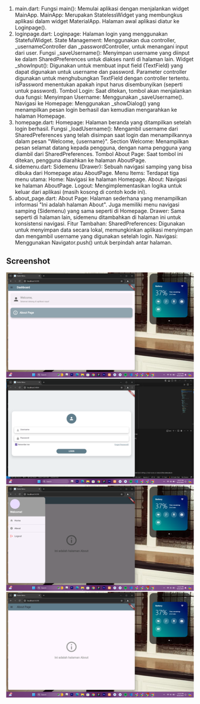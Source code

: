 
1. main.dart:
Fungsi main(): Memulai aplikasi dengan menjalankan widget MainApp.
MainApp: Merupakan StatelessWidget yang membungkus aplikasi dalam widget MaterialApp. Halaman awal aplikasi diatur ke Loginpage().
2. loginpage.dart:
Loginpage: Halaman login yang menggunakan StatefulWidget.
State Management: Menggunakan dua controller, _usernameController dan _passwordController, untuk menangani input dari user.
Fungsi _saveUsername(): Menyimpan username yang diinput ke dalam SharedPreferences untuk diakses nanti di halaman lain.
Widget _showInput(): Digunakan untuk membuat input field (TextField) yang dapat digunakan untuk username dan password.
Parameter controller digunakan untuk menghubungkan TextField dengan controller tertentu.
isPassword menentukan apakah input harus disembunyikan (seperti untuk password).
Tombol Login: Saat ditekan, tombol akan menjalankan dua fungsi:
Menyimpan Username: Menggunakan _saveUsername().
Navigasi ke Homepage: Menggunakan _showDialog() yang menampilkan pesan login berhasil dan kemudian mengarahkan ke halaman Homepage.
3. homepage.dart:
Homepage: Halaman beranda yang ditampilkan setelah login berhasil.
Fungsi _loadUsername(): Mengambil username dari SharedPreferences yang telah disimpan saat login dan menampilkannya dalam pesan "Welcome, {username}".
Section Welcome: Menampilkan pesan selamat datang kepada pengguna, dengan nama pengguna yang diambil dari SharedPreferences.
Tombol About Page: Saat tombol ini ditekan, pengguna diarahkan ke halaman AboutPage.
4. sidemenu.dart:
Sidemenu (Drawer): Sebuah navigasi samping yang bisa dibuka dari Homepage atau AboutPage.
Menu Items: Terdapat tiga menu utama:
Home: Navigasi ke halaman Homepage.
About: Navigasi ke halaman AboutPage.
Logout: Mengimplementasikan logika untuk keluar dari aplikasi (masih kosong di contoh kode ini).
5. about_page.dart:
About Page: Halaman sederhana yang menampilkan informasi "Ini adalah halaman About". Juga memiliki menu navigasi samping (Sidemenu) yang sama seperti di Homepage.
Drawer: Sama seperti di halaman lain, sidemenu ditambahkan di halaman ini untuk konsistensi navigasi.
Fitur Tambahan:
SharedPreferences: Digunakan untuk menyimpan data secara lokal, memungkinkan aplikasi menyimpan dan mengambil username yang digunakan setelah login.
Navigasi: Menggunakan Navigator.push() untuk berpindah antar halaman.

## Screenshot

![Lampiran HomePage](hp.png)
![Lampiran LoginPage](lp.png)
![Lampiran SideMenu](sm.png)
![Lampiran AboutPage](ap.png)
